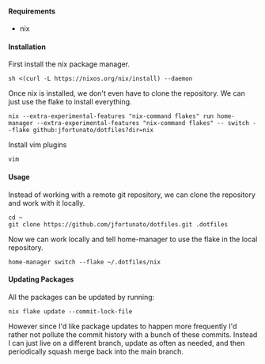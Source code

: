 #### Requirements
- nix

#### Installation

First install the nix package manager.
```
sh <(curl -L https://nixos.org/nix/install) --daemon
```

Once nix is installed, we don't even have to clone the repository. We can just use the flake to install everything.
```
nix --extra-experimental-features "nix-command flakes" run home-manager --extra-experimental-features "nix-command flakes" -- switch --flake github:jfortunato/dotfiles?dir=nix
```

Install vim plugins
```
vim
```

#### Usage

Instead of working with a remote git repository, we can clone the repository and work with it locally.
```
cd ~
git clone https://github.com/jfortunato/dotfiles.git .dotfiles
```

Now we can work locally and tell home-manager to use the flake in the local repository.
```
home-manager switch --flake ~/.dotfiles/nix
```

#### Updating Packages

All the packages can be updated by running:

```
nix flake update --commit-lock-file
```

However since I'd like package updates to happen more frequently I'd rather not pollute the commit history with a bunch of these commits. Instead I can just live on a different branch, update as often as needed, and then periodically squash merge back into the main branch.
